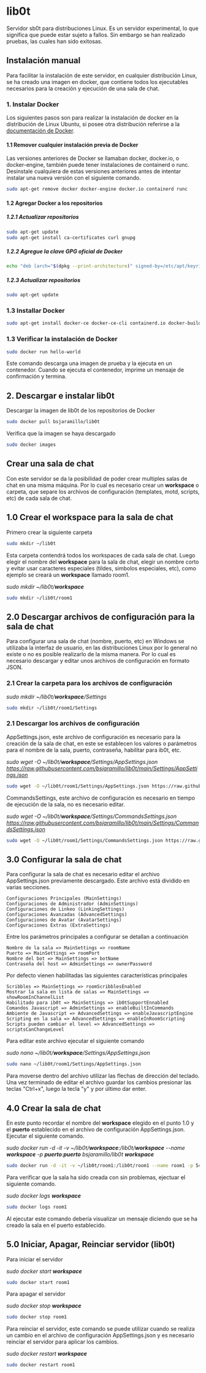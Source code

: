 
# lib0t

Servidor sb0t para distribuciones Linux. Es un servidor experimental, lo que significa que puede estar sujeto a fallos. Sin embargo se han realizado pruebas, las cuales han sido exitosas.




## Instalación manual
Para facilitar la instalación de este servidor, en cualquier distribución Linux, se ha creado una imagen en docker, que contiene todos los ejecutables necesarios para la creación y ejecución de una sala de chat.

### 1. Instalar Docker
Los siguientes pasos son para realizar la instalación de docker en la distribución de Linux Ubuntu, si posee otra distribución referirse a la [documentación de Docker](https://docs.docker.com/engine/install/#server).

#### 1.1 Remover cualquier instalación previa de Docker
Las versiones anteriores de Docker se llamaban docker, docker.io, o docker-engine, también puede tener instalaciones de containerd o runc. Desinstale cualquiera de estas versiones anteriores antes de intentar instalar una nueva versión con el siguiente comando.
```bash
sudo apt-get remove docker docker-engine docker.io containerd runc
```

#### 1.2 Agregar Docker a los repositorios
##### 1.2.1 Actualizar repositorios

```bash
sudo apt-get update
sudo apt-get install ca-certificates curl gnupg
```
##### 1.2.2 Agregue la clave GPG oficial de Docker
```bash
echo "deb [arch="$(dpkg --print-architecture)" signed-by=/etc/apt/keyrings/docker.gpg] https://download.docker.com/linux/ubuntu "$(. /etc/os-release && echo "$VERSION_CODENAME")" stable" | sudo tee /etc/apt/sources.list.d/docker.list > /dev/null
```
##### 1.2.3 Actualizar repositorios

```bash
sudo apt-get update
```
### 1.3 Installar Docker
```bash
sudo apt-get install docker-ce docker-ce-cli containerd.io docker-buildx-plugin docker-compose-plugin
```
### 1.3 Verificar la instalación de Docker
```bash
sudo docker run hello-world
```
Este comando descarga una imagen de prueba y la ejecuta en un contenedor. Cuando se ejecuta el contenedor, imprime un mensaje de confirmación y termina.

## 2. Descargar e instalar lib0t
Descargar la imagen de lib0t de los repositorios de Docker
```bash
sudo docker pull bsjaramillo/lib0t
```
Verifica que la imagen se haya descargado
```bash
sudo docker images
```
## Crear una sala de chat
Con este servidor se da la posibilidad de poder crear multiples salas de chat en una misma máquina. Por lo cual es necesario crear un **workspace** o carpeta, que separe los archivos de configuración (templates, motd, scripts, etc) de cada sala de chat.
## 1.0 Crear el workspace para la sala de chat
Primero crear la siguiente carpeta
```bash
sudo mkdir ~/lib0t
```
Esta carpeta contendrá todos los workspaces de cada sala de chat.
Luego elegir el nombre del **workspace** para la sala de chat, elegir un nombre corto y evitar usar caracteres especiales (tildes, simbolos especiales, etc), como ejemplo se creará un **workspace** llamado room1.

*sudo mkdir ~/lib0t/**workspace***
```bash
sudo mkdir ~/lib0t/room1
```
## 2.0 Descargar archivos de configuración para la sala de chat
Para configurar una sala de chat (nombre, puerto, etc) en Windows se utilizaba la interfaz de usuario, en las distribuciones Linux por lo general no existe o no es posible realizarlo de la misma manera. Por lo cual es necesario descargar y editar unos archivos de configuración en formato JSON.
### 2.1 Crear la carpeta para los archivos de configuración

*sudo mkdir ~/lib0t/**workspace**/Settings*
```bash
sudo mkdir ~/lib0t/room1/Settings
```
### 2.1 Descargar los archivos de configuración
AppSettings.json, este archivo de configuración es necesario para la creación de la sala de chat, en este se establecen los valores o parámetros para el nombre de la sala, puerto, contraseña, habilitar para ib0t, etc.

*sudo wget -O ~/lib0t/**workspace**/Settings/AppSettings.json https://raw.githubusercontent.com/bsjaramillo/lib0t/main/Settings/AppSettings.json*
```bash
sudo wget -O ~/lib0t/room1/Settings/AppSettings.json https://raw.githubusercontent.com/bsjaramillo/lib0t/main/Settings/AppSettings.json
```
CommandsSettings, este archivo de configuración es necesario en tiempo de ejecución de la sala, no es necesario editar.

*sudo wget -O ~/lib0t/**workspace**/Settings/CommandsSettings.json https://raw.githubusercontent.com/bsjaramillo/lib0t/main/Settings/CommandsSettings.json*
```bash
sudo wget -O ~/lib0t/room1/Settings/CommandsSettings.json https://raw.githubusercontent.com/bsjaramillo/lib0t/main/Settings/CommandsSettings.json

```
## 3.0 Configurar la sala de chat
Para configurar la sala de chat es necesario editar el archivo AppSettings.json previamente descargado. Este archivo está dividido en varias secciones.
```
Configuraciones Principales (MainSettings)
Configuraciones de Administrador (AdminSettings)
Configuraciones de Linkeo (LinkingSettings)
Configuraciones Avanzadas (AdvancedSettings)
Configuraciones de Avatar (AvatarSettings)
Configuraciones Extras (ExtraSettings)
```
Entre los parámetros principales a configurar se detallan a continuación
```
Nombre de la sala => MainSettings => roomName
Puerto => MainSettings => roomPort
Nombre del bot => MainSettings => botName
Contraseña del host => AdminSettings => ownerPassword
```
Por defecto vienen habilitadas las siguientes características principales
```
Scribbles => MainSettings => roomScribblesEnabled
Mostrar la sala en lista de salas => MainSettings => showRoomInChannelList
Habilitado para ib0t => MainSettings => ib0tSupportEnnabled
Comandos Javascript => AdminSettings => enableBuiltInCommands
Ambiente de Javascript => AdvancedSettings => enableJavascriptEngine
Scripting en la sala => AdvancedSettings => enableInRoomScripting 
Scripts pueden cambiar el level => AdvancedSettings => scriptsCanChangeLevel
```
Para editar este archivo ejecutar el siguiente comando

*sudo nano ~/lib0t/**workspace**/Settings/AppSettings.json*
```bash
sudo nano ~/lib0t/room1/Settings/AppSettings.json
```

Para moverse dentro del archivo utilizar las flechas de dirección del teclado. Una vez terminado de editar el archivo guardar los cambios presionar las teclas "Ctrl+x", luego la tecla "y" y por último dar enter.
## 4.0 Crear la sala de chat
En este punto recordar el nombre del **workspace** elegido en el punto 1.0 y el **puerto** establecido en el archivo de configuración AppSettings.json. Ejecutar el siguiente comando.

*sudo docker run -d -it -v ~/lib0t/**workspace**:/lib0t/**workspace** --name **workspace** -p **puerto**:**puerto** bsjaramillo/lib0t **workspace***
```bash
sudo docker run -d -it -v ~/lib0t/room1:/lib0t/room1 --name room1 -p 54321:54321 bsjaramillo/lib0t room1
```
Para verificar que la sala ha sido creada con sin problemas, ejectuar el siguiente comando.

*sudo docker logs **workspace***
```bash
sudo docker logs room1
```
Al ejecutar este comando debería visualizar un mensaje diciendo que se ha creado la sala en el puerto establecido.

## 5.0 Iniciar, Apagar, Reinciar servidor (lib0t)

Para iniciar el servidor

*sudo docker start **workspace***
```bash
sudo docker start room1
```
Para apagar el servidor

*sudo docker stop **workspace***
```bash
sudo docker stop room1
```
Para reinciar el servidor, este comando se puede utilizar cuando se realiza un cambio en el archivo de configuración AppSettings.json y es necesario reinciar el servidor para aplicar los cambios.

*sudo docker restart **workspace***
```bash
sudo docker restart room1
```
